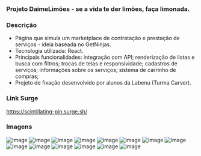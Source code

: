 ### Projeto DaimeLimões - se a vida te der limões, faça limonada.

### Descrição
- Página que simula um marketplace de contratação e prestação de serviços - ideia baseada no GetNinjas.
- Tecnologia utilizada: React.
- Principais funcionalidades: integração com API; renderização de listas e busca com filtros; trocas de telas e responsividade; cadastros de serviços; informações sobre os serviços; sistema de carrinho de compras;
- Projeto de fixação desenvolvido por alunos da Labenu (Turma Carver).

### Link Surge
 https://scintillating-pin.surge.sh/
 
### Imagens
![image](https://cdn.discordapp.com/attachments/913923827623415859/913923965850878032/unknown.png)
![image](https://cdn.discordapp.com/attachments/913923827623415859/913924147560718336/unknown.png)
![image](https://cdn.discordapp.com/attachments/913923827623415859/913924215844003860/unknown.png)
![image](https://cdn.discordapp.com/attachments/913923827623415859/913924305144922142/unknown.png)
![image](https://cdn.discordapp.com/attachments/913923827623415859/913924379258261615/unknown.png)
![image](https://cdn.discordapp.com/attachments/913923827623415859/913924503053156404/unknown.png)
![image](https://cdn.discordapp.com/attachments/913923827623415859/913924883619151942/unknown.png)
![image](https://cdn.discordapp.com/attachments/913923827623415859/913925244018901052/unknown.png)
![image](https://cdn.discordapp.com/attachments/913923827623415859/913925487674425404/unknown.png)
![image](https://cdn.discordapp.com/attachments/913923827623415859/913925583744950362/unknown.png)
![image](https://cdn.discordapp.com/attachments/913923827623415859/913925647934582815/unknown.png)
![image](https://user-images.githubusercontent.com/20729709/143665900-95a88d6d-5ab5-4869-99bc-b42c9c0a9425.png)
![image](https://user-images.githubusercontent.com/20729709/143665907-5bf66516-ea9d-495c-8699-bdf555f6b735.png)
![image](https://user-images.githubusercontent.com/20729709/143665913-2e82aaa0-8620-40a3-8c00-2c4b95b48f0e.png)



